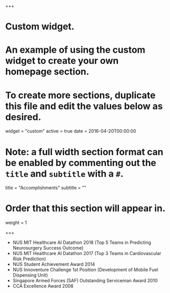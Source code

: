+++
# Custom widget.
# An example of using the custom widget to create your own homepage section.
# To create more sections, duplicate this file and edit the values below as desired.
widget = "custom"
active = true
date = 2016-04-20T00:00:00

# Note: a full width section format can be enabled by commenting out the `title` and `subtitle` with a `#`.
title = "Accomplishments"
subtitle = ""

# Order that this section will appear in.
weight = 1

+++

- NUS MIT Healthcare AI Datathon 2018 (Top 5 Teams in Predicting Neurosurgery Success Outcome)
- NUS MIT Healthcare AI Datathon 2017 (Top 3 Teams in Cardiovascular Risk Prediction)
- NUS Student Achievement Award 2014
- NUS Innoventure Challenge 1st Position (Development of Mobile Fuel Dispensing Unit)
- Singapore Armed Forces (SAF) Outstanding Serviceman Award 2010
- CCA Excellence Award 2008


